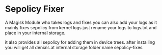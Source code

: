 # Sepolicy Fixer

A Magisk Module who takes logs and fixes
you can also add your logs as it mainly fixes sepolicy from kernel logs
just rename your logs to logs.txt and place in your internal storage.
 
it also provides all sepolicy for adding them in device trees.
after installing you will get all denials at internal storage folder name sepolicy-fixes
